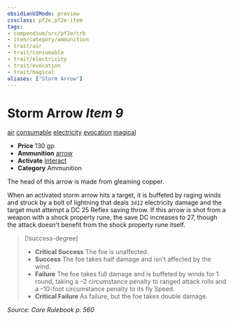 ```yaml
---
obsidianUIMode: preview
cssclass: pf2e,pf2e-item
tags:
- compendium/src/pf2e/crb
- item/category/ammunition
- trait/air
- trait/consumable
- trait/electricity
- trait/evocation
- trait/magical
aliases: ["Storm Arrow"]
---
```

# Storm Arrow *Item 9*  
[air](/rules/traits/air.md)  [consumable](/rules/traits/consumable.md)  [electricity](/rules/traits/electricity.md)  [evocation](/rules/traits/evocation.md)  [magical](/rules/traits/magical.md)  

- **Price** 130 gp
- **Ammunition** [arrow](/compendium/equipment/items/arrow.md)
- **Activate** [Interact](/rules/actions/interact.md)
- **Category** Ammunition

The head of this arrow is made from gleaming copper.

When an activated storm arrow hits a target, it is buffeted by raging winds and struck by a bolt of lightning that deals `3d12` electricity damage and the target must attempt a DC 25 Reflex saving throw. If this arrow is shot from a weapon with a shock property rune, the save DC increases to 27, though the attack doesn't benefit from the shock property rune itself.

> [!success-degree] 
> - **Critical Success** The foe is unaffected.
> - **Success** The foe takes half damage and isn't affected by the wind.
> - **Failure** The foe takes full damage and is buffeted by winds for 1 round, taking a –2 circumstance penalty to ranged attack rolls and a –10-foot circumstance penalty to its fly Speed.
> - **Critical Failure** As failure, but the foe takes double damage.

*Source: Core Rulebook p. 560*